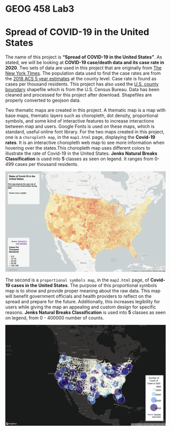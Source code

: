 # GEOG 458 Lab3

# Spread of COVID-19 in the United States

The name of this project is **“Spread of COVID-19 in the United States”**. As stated, we will be looking at **COVID-19 case/death data and its case rate in 2020**. Two sets of data are used in this project that are originally from [The New York TImes](https://github.com/nytimes/covid-19-data/blob/43d32dde2f87bd4dafbb7d23f5d9e878124018b8/live/us-counties.csv). The population data used to find the case rates are from the [2018 ACS 5 year estimates](https://data.census.gov/table?g=0100000US$050000&d=ACS+5-Year+Estimates+Data+Profiles&tid=ACSDP5Y2018.DP05&hidePreview=true) at the county level. Case rate is found as cases per thousand residents. This project has also used the [U.S. county boundary](https://www.census.gov/geographies/mapping-files/time-series/geo/carto-boundary-file.html) shapefile which is from the U.S. Census Bureau. Data has been cleaned and processed for this project after download. Shapefiles are properly converted to geojson data.

Two thematic maps are created in this project. A thematic map is a map with base maps, thematic layers such as choropleth, dot density, proportional symbols, and some kind of interactive features to increase interactions between map and users. Google Fonts is used on these maps, which is standard, useful online font library. For the two maps created in this project, one is a `choropleth map`, in the `map1.html` page, displaying the **Covid-19 rates**. It is an interactive choropleth web map to see more information when hovering over the states.This choropleth map uses different colors to illustrate the rate of Covid-19 in the United States. **Jenks Natural Breaks Classification** is used into **5** classes as seen on legend. It ranges from 0-499 cases per thousand residents. 

![Map of Rates of Covid-19 in the United States](img/map1.png)

The second is a `proportional symbols map`, in the `map2.html` page, of **Covid-19 cases in the United States**. The purpose of this proportional symbols map is to show and provide proper meaning about the raw data. This map will benefit government officials and health providers to reflect on the spread and prepare for the future. Additionally, this increases legibility for users while giving the map an appealing and custom design for specific reasons. **Jenks Natural Breaks Classification** is used into **5** classes as seen on legend, from 0 - 400000 number of counts. 

![Map of COVID-19 Counts in the United States](img/map2.png)
